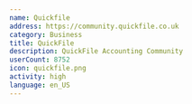 ```yaml
---
name: Quickfile
address: https://community.quickfile.co.uk
category: Business
title: QuickFile
description: QuickFile Accounting Community
userCount: 8752
icon: quickfile.png
activity: high
language: en_US
---
```

